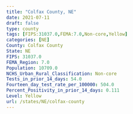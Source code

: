 ```yaml
---
title: "Colfax County, NE"
date: 2021-07-11
draft: false
type: county
tags: [FIPS:31037.0,FEMA:7.0,Non-core,Yellow]
categories: [NE]
County: Colfax County
State: NE
FIPS: 31037.0
FEMA_Region: 7.0
Population: 10709.0
NCHS_Urban_Rural_Classification: Non-core
Tests_in_prior_14_days: 54.0
Fourteen_day_test_rate_per_100000: 504.0
Percent_Positivity_in_prior_14_days: 0.111
Level: Yellow
url: /states/NE/colfax-county
---
```



